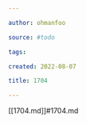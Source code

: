 ```yaml
---

author: ohmanfoo

source: #todo

tags: 

created: 2022-08-07

title: 1704

---
```

[[1704.md]]#1704.md